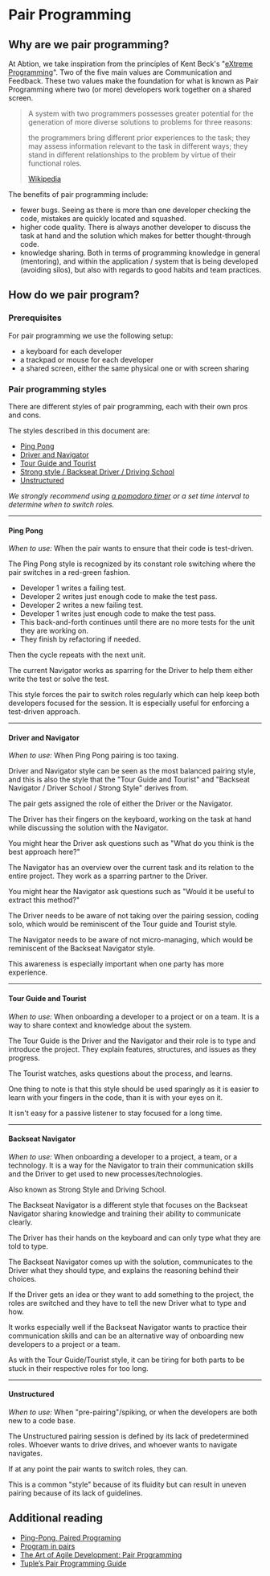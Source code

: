 # Pair Programming

## Why are we pair programming?

At Abtion, we take inspiration from the principles of Kent Beck's "[eXtreme
Programming](http://www.extremeprogramming.org/)". Two of the five main values
are Communication and Feedback. These two values make the foundation for what is
known as Pair Programming where two (or more) developers work together on a
shared screen.

> A system with two programmers possesses greater potential for the generation
> of more diverse solutions to problems for three reasons:
>
> the programmers bring different prior experiences to the task;
> they may assess information relevant to the task in different ways;
> they stand in different relationships to the problem by virtue of their
> functional roles.
>
> [Wikipedia](https://en.wikipedia.org/wiki/Pair_programming)

The benefits of pair programming include:

- fewer bugs. Seeing as there is more than one developer checking the code,
  mistakes are quickly located and squashed.
- higher code quality. There is always another developer to discuss the task at
  hand and the solution which makes for better thought-through code.
- knowledge sharing. Both in terms of programming knowledge in general
  (mentoring), and within the application / system that is being developed
  (avoiding silos), but also with regards to good habits and team practices.

## How do we pair program?

### Prerequisites

For pair programming we use the following setup:

- a keyboard for each developer
- a trackpad or mouse for each developer
- a shared screen, either the same physical one or with screen sharing

### Pair programming styles

There are different styles of pair programming, each with their own pros and
cons.

The styles described in this document are:

- [Ping Pong](#ping-pong)
- [Driver and Navigator](#driver-and-navigator)
- [Tour Guide and Tourist](#tour-guide-and-tourist)
- [Strong style / Backseat Driver / Driving School](#backseat-navigator)
- [Unstructured](#unstructured)

_We strongly recommend using [a pomodoro timer](https://pomodoro.abtion.com/) or a set time interval to determine when to switch roles._

---

#### **Ping Pong**

_When to use:_ When the pair wants to ensure that their code is test-driven.

The Ping Pong style is recognized by its constant role switching where the pair
switches in a red-green fashion.

- Developer 1 writes a failing test.
- Developer 2 writes just enough code to make the test pass.
- Developer 2 writes a new failing test.
- Developer 1 writes just enough code to make the test pass.
- This back-and-forth continues until there are no more tests for the unit they
  are working on.
- They finish by refactoring if needed.

Then the cycle repeats with the next unit.

The current Navigator works as sparring for the Driver to help them either write
the test or solve the test.

This style forces the pair to switch roles regularly which can help keep both
developers focused for the session. It is especially useful for enforcing a
test-driven approach.

---

#### **Driver and Navigator**

_When to use:_ When Ping Pong pairing is too taxing.

Driver and Navigator style can be seen as the most balanced pairing style, and
this is also the style that the "Tour Guide and Tourist" and "Backseat Navigator
/ Driver School / Strong Style" derives from.

The pair gets assigned the role of either the Driver or the Navigator.

The Driver has their fingers on the keyboard, working on the task at hand while
discussing the solution with the Navigator.

You might hear the Driver ask questions such as "What do you think is the best
approach here?"

The Navigator has an overview over the current task and its relation to the
entire project. They work as a sparring partner to the Driver.

You might hear the Navigator ask questions such as "Would it be useful to
extract this method?"

The Driver needs to be aware of not taking over the pairing session, coding
solo, which would be reminiscent of the Tour guide and Tourist style.

The Navigator needs to be aware of not micro-managing, which would be
reminiscent of the Backseat Navigator style.

This awareness is especially important when one party has more experience.

---

#### **Tour Guide and Tourist**

_When to use:_ When onboarding a developer to a project or on a team. It is a
way to share context and knowledge about the system.

The Tour Guide is the Driver and the Navigator and their role is to type and
introduce the project. They explain features, structures, and issues as they
progress.

The Tourist watches, asks questions about the process, and learns.

One thing to note is that this style should be used sparingly as it is easier to
learn with your fingers in the code, than it is with your eyes on it.

It isn't easy for a passive listener to stay focused for a long time.

---

#### **Backseat Navigator**

_When to use:_ When onboarding a developer to a project, a team, or a
technology. It is a way for the Navigator to train their communication skills
and the Driver to get used to new processes/technologies.

Also known as Strong Style and Driving School.

The Backseat Navigator is a different style that focuses on the Backseat
Navigator sharing knowledge and training their ability to communicate clearly.

The Driver has their hands on the keyboard and can only type what they are told
to type.

The Backseat Navigator comes up with the solution, communicates to the Driver
what they should type, and explains the reasoning behind their choices.

If the Driver gets an idea or they want to add something to the project, the
roles are switched and they have to tell the new Driver what to type and how.

It works especially well if the Backseat Navigator wants to practice their
communication skills and can be an alternative way of onboarding new developers
to a project or a team.

As with the Tour Guide/Tourist style, it can be tiring for both parts to be
stuck in their respective roles for too long.

---

#### **Unstructured**

_When to use:_ When "pre-pairing"/spiking, or when the developers are both new
to a code base.

The Unstructured pairing session is defined by its lack of predetermined roles.
Whoever wants to drive drives, and whoever wants to navigate navigates.

If at any point the pair wants to switch roles, they can.

This is a common "style" because of its fluidity but can result in uneven
pairing because of its lack of guidelines.

## Additional reading

- [Ping-Pong, Paired Programing](https://thoughtbot.com/upcase/videos/ping-pong-paired-programing)
- [Program in pairs](https://www.ibm.com/garage/method/practices/code/practice_pair_programming)
- [The Art of Agile Development: Pair Programming](https://www.jamesshore.com/v2/books/aoad1/pair_programming)
- [Tuple’s Pair Programming Guide](https://tuple.app/pair-programming-guide)
